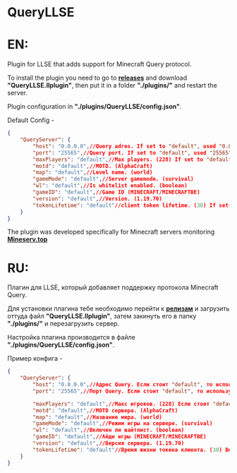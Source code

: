 # QueryLLSE

# EN: 
Plugin for LLSE that adds support for Minecraft Query protocol.

To install the plugin you need to go to [**releases**](https://github.com/mineserv-top/QueryLLSE/releases/) and download **"QueryLLSE.llplugin"**, then put it in a folder **"./plugins/"** and restart the server.

Plugin configuration in **"./plugins/QueryLLSE/config.json"**.

Default Config -

```json
{
    "QueryServer": {
        "host": "0.0.0.0",//Query adres. If set to "default", used "0.0.0.0"
        "port": "25565",//Query port. If set to "default", used "25565"
        "maxPlayers": "default",//Max players. (228) If set to "default", then the values ​​received from the server are used. (below as well)
        "motd": "default",//MOTD. (AlphaCraft)
        "map": "default",//Level name. (world)
        "gameMode": "default",//Server gamemode. (survival)
        "wl": "default",//Is whitelist enabled. (boolean)
        "gameID": "default",//Game ID (MINECRAFT/MINECRAFTBE)
        "version": "default",//Version. (1.19.70)
        "tokenLifetime": "default"//client token lifetime. (30) If set to "default", used 30
    }
}
```
The plugin was developed specifically for Minecraft servers monitoring [**Mineserv.top**](https://mineserv.top)

# RU: 

Плагин для LLSE, который добавляет поддержку протокола Minecraft Query.

Для установки плагина тебе необходимо перейти к [**релизам**](https://github.com/mineserv-top/QueryLLSE/releases/) и загрузить оттуда файл **"QueryLLSE.llplugin"**, затем закинуть его в папку **"./plugins/"** и перезагрузить сервер.

Настройка плагина производится в файле **"./plugins/QueryLLSE/config.json"**.

Пример конфига -

```json
{
    "QueryServer": {
        "host": "0.0.0.0",//Адрес Query. Если стоит "default", то используются "0.0.0.0"
        "port": "25565",//Порт Query. Если стоит "default", то используются "25565"

        "maxPlayers": "default",//Макс игроков. (228) Если стоит "default", то используются значения, получаемые от сервера. (ниже так-же)
        "motd": "default",//MOTD сервера. (AlphaCraft)
        "map": "default",//Название мира. (world)
        "gameMode": "default",//Режим игры на сервере. (survival)
        "wl": "default",//Включен ли вайтлист. (boolean)
        "gameID": "default",//Айди игры (MINECRAFT/MINECRAFTBE)
        "version": "default",//Версия сервера. (1.19.70)
        "tokenLifetime": "default"//Время жизни токена клиента. (30) Весли стоит "default", то используются 30
    }
}
```